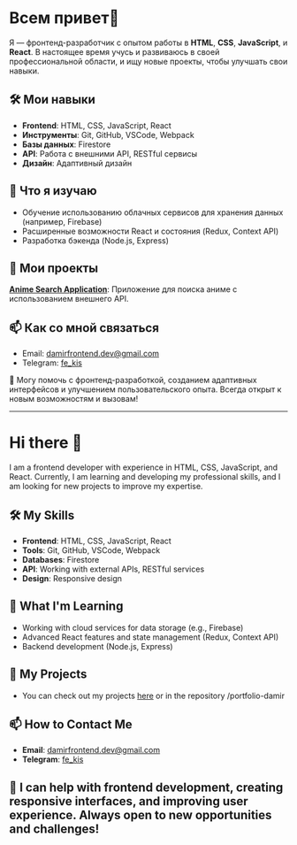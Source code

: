 # Всем привет👋


Я — фронтенд-разработчик с опытом работы в **HTML**, **CSS**, **JavaScript**, и **React**. В настоящее время учусь и развиваюсь в своей профессиональной области, и ищу новые проекты, чтобы улучшать свои навыки.

## 🛠 Мои навыки
- **Frontend**: HTML, CSS, JavaScript, React
- **Инструменты**: Git, GitHub, VSCode, Webpack
- **Базы данных**: Firestore
- **API**: Работа с внешними API, RESTful сервисы
- **Дизайн**: Адаптивный дизайн

## 🌱 Что я изучаю
- Обучение использованию облачных сервисов для хранения данных (например, Firebase)
- Расширенные возможности React и состояния (Redux, Context API)
- Разработка бэкенда (Node.js, Express)

## 💼 Мои проекты
 **[Anime Search Application](https://anime-search-seven.vercel.app/)**: Приложение для поиска аниме с использованием внешнего API.

## 📫 Как со мной связаться
- Email: [damirfrontend.dev@gmail.com](mailto:damirfrontend.dev@gmail.com)
- Telegram: [fe_kis](https://t.me/fe_kis)

🔭 Могу помочь с фронтенд-разработкой, созданием адаптивных интерфейсов и улучшением пользовательского опыта. Всегда открыт к новым возможностям и вызовам!

-------------------------

# Hi there 👋  
I am a frontend developer with experience in HTML, CSS, JavaScript, and React. Currently, I am learning and developing my professional skills, and I am looking for new projects to improve my expertise.

## 🛠 My Skills  
- **Frontend**: HTML, CSS, JavaScript, React  
- **Tools**: Git, GitHub, VSCode, Webpack  
- **Databases**: Firestore  
- **API**: Working with external APIs, RESTful services  
- **Design**: Responsive design  

## 🌱 What I'm Learning  
- Working with cloud services for data storage (e.g., Firebase)  
- Advanced React features and state management (Redux, Context API)  
- Backend development (Node.js, Express)

## 💼 My Projects  
- You can check out my projects [here](https://portfolio-damir.vercel.app/) or in the repository /portfolio-damir  

## 📫 How to Contact Me  
- **Email**: [damirfrontend.dev@gmail.com](mailto:damirfrontend.dev@gmail.com)
- **Telegram**: [fe_kis](https://t.me/fe_kis) 

## 🔭 I can help with frontend development, creating responsive interfaces, and improving user experience. Always open to new opportunities and challenges!  





